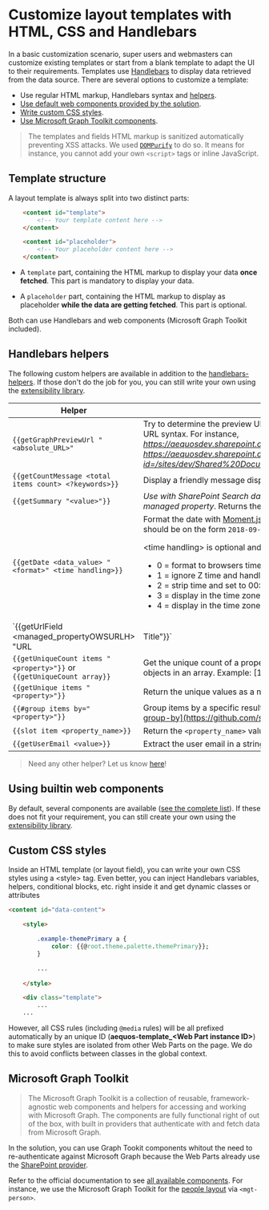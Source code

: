 # Customize layout templates with HTML, CSS and Handlebars

In a basic customization scenario, super users and webmasters can customize existing templates or start from a blank template to adapt the UI to their requirements.  Templates use [Handlebars](https://handlebarsjs.com/) to display data retrieved from the data source. There are several options to customize a template:

- Use regular HTML markup, Handlebars syntax and [helpers](#handlebars-helpers).
- [Use default web components provided by the solution](#using-builtin-web-components).
- [Write custom CSS styles](#custom-css-styles).
- [Use Microsoft Graph Toolkit components](#microsoft-graph-toolkit).

> The templates and fields HTML markup is sanitized automatically preventing XSS attacks. We used [`DOMPurify`](https://github.com/cure53/DOMPurify) to do so. It means for instance, you cannot add your own `<script>` tags or inline JavaScript.

## Template structure

A layout template is always split into two distinct parts:

```html
    <content id="template">
        <!-- Your template content here -->
    </content>

    <content id="placeholder">
        <!-- Your placeholder content here -->
    </content>
```
- A `template` part, containing the HTML markup to display your data **once fetched**. This part is mandatory to display your data.

- A `placeholder` part, containing the HTML markup to display as placeholder **while the data are getting fetched**. This part is optional.

Both can use Handlebars and web components (Microsoft Graph Toolkit included). 

## Handlebars helpers

The following custom helpers are available in addition to the [handlebars-helpers](https://github.com/helpers/handlebars-helpers). If those don't do the job for you, you can still write your own using the [extensibility library](./handlebars_customizations.md).

| Helper | Description | Example |
| ------ | ----------- | -------- |
| `{{getGraphPreviewUrl "<absolute_URL>"` | Try to determine the preview URL based on an absolute URL using the unified Microsoft Graph URL syntax. For instance, _https://aequosdev.sharepoint.com/sites/dev/Shared%20Documents/MyDocument.pdf_ becomes _https://aequosdev.sharepoint.com/sites/dev/Shared%20Documents/?id=/sites/dev/Shared%20Documents/MyDocument.pdf&parent=/sites/dev/Shared%20Documents_  | `{{getGraphPreviewUrl 'https://aequosdev.sharepoint.com/sites/dev/Shared%20Documents/MyDocument.pdf'}}`
`{{getCountMessage <total items count> <?keywords>}}` | Display a friendly message displaying the result and the entered keywords. | `{{getCountMessage 5 'contoso'}}` will display _'5 results for 'contoso'_.
| `{{getSummary "<value>"}}` | _Use with SharePoint Search data source and the HitHighlightedSummary SharePoint search managed property_. Returns the formatted value for rendering. | `{{getSummary HitHighlightedSummary}}`
| `{{getDate <data_value> "<format>" <time handling>}}` | Format the date with [Moment.js](https://momentjs.com/docs/#/parsing/string-format/) according to the current language. Date in the managed property should be on the form `2018-09-10T06:29:25.0000000Z` for the function to work.<p>&lt;time handling&gt; is optional and takes <ul><li>0 = format to browsers time zone (default)</li><li>1 = ignore Z time and handle as browsers local time zone</li><li>2 = strip time and set to 00:00:00 in browsers local time zone</li><li>3 = display in the time zone for the current web</li><li>4 = display in the time zone from the uers profile</li> | `{{getDate 2018-09-10T06:29:25.0000000Z 'LL'}}`
| `{{getUrlField <managed_propertyOWSURLH> "URL|Title"}}` | _Use with SharePoint Search data source_. Returns the URL or Title part of a URL autocreated managed property | `{{getUrlField MyPropertyOWSURLH "Title"}}`
`{{getUniqueCount items "<property>"}}` or  `{{getUniqueCount array}}`| Get the unique count of a property over the result set (or another array) or get the unique count of objects in an array. Example: [1,1,1,2,2,4] would return `3`. | `{{getUniqueCount [1,1,1,2,2,4]}}`
`{{getUnique items "<property>"}}` | Return the unique values as a new array based on an array or property of an object in the array. | `{{getUnique items "NewsCategory"}}`
`{{#group items by="<property>"}}` | Group items by a specific results property. See [https://github.com/shannonmoeller/handlebars-group-by](https://github.com/shannonmoeller/handlebars-group-by) for usage.
| `{{slot item <property_name>}}` | Return the `<property_name>` value for the `item` object. Supports deep property paths. | `{{slot item "property.subproperty"}}`
| `{{getUserEmail <value>}}` | Extract the user email in a string based on a email regex  (ex: a claim). Returns the first match.| `{{getUserEmail "franck.cornu@aequosdev.onmicrosoft.com | Franck Cornu | 693A30232E667C6D656D626572736869707C6672616E636B2E636F726E7540616571756F736465762E6F6E6D6963726F736F66742E636F6D i:0#.f|membership|franck.cornu@aequosdev.onmicrosoft.com"}}`

> Need any other helper? Let us know [here](https://github.com/microsoft-search/pnp-modern-search/issues)!

## Using builtin web components

By default, several components are available ([see the complete list](./web_components_list.md)). If these does not fit your requirement, you can still create your own using the [extensibility library](./custom_web_component.md).

## Custom CSS styles

Inside an HTML template (or layout field), you can write your own CSS styles using a &lt;style&gt; tag. Even better, you can inject Handlebars variables, helpers, conditional blocks, etc. right inside it and get dynamic classes or attributes

```html
<content id="data-content">

    <style>

        .example-themePrimary a {
            color: {{@root.theme.palette.themePrimary}};
        }

        ...
        
    </style>

    <div class="template">
        ...
    ...
```

However, all CSS rules (including `@media` rules) will be all prefixed automatically by an unique ID (**aequos-template_&lt;Web Part instance ID&gt;**) to make sure styles are isolated from other Web Parts on the page. We do this to avoid conflicts between classes in the global context.

## Microsoft Graph Toolkit

> The Microsoft Graph Toolkit is a collection of reusable, framework-agnostic web components and helpers for accessing and working with Microsoft Graph. The components are fully functional right of out of the box, with built in providers that authenticate with and fetch data from Microsoft Graph.

In the solution, you can use Graph Tookit components whitout the need to re-authenticate against Microsoft Graph because the Web Parts already use the [SharePoint provider](https://docs.microsoft.com/en-us/graph/toolkit/providers/sharepoint).

Refer to the official documentation to see [all available components](https://docs.microsoft.com/en-us/graph/toolkit/components/login). For instance, we use the Microsoft Graph Toolkit for the [people layout](../usage/data-visualizer/layouts/people.md) via `<mgt-person>`.
